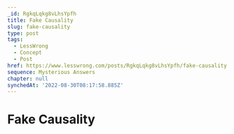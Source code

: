 ```yaml
---
_id: RgkqLqkg8vLhsYpfh
title: Fake Causality
slug: fake-causality
type: post
tags:
  - LessWrong
  - Concept
  - Post
href: https://www.lesswrong.com/posts/RgkqLqkg8vLhsYpfh/fake-causality
sequence: Mysterious Answers
chapter: null
synchedAt: '2022-08-30T08:17:58.885Z'
---
```

# Fake Causality

